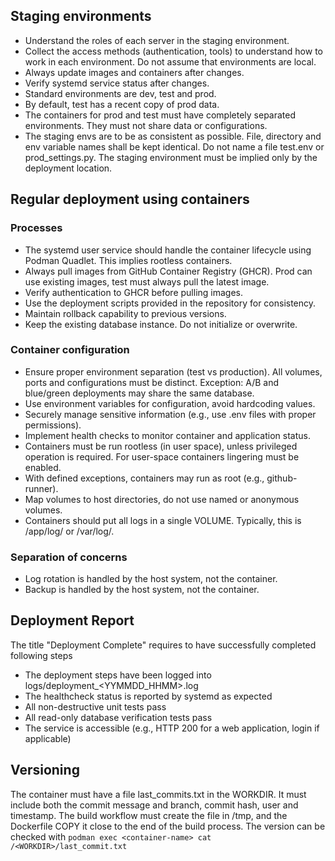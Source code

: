 ## Staging environments
- Understand the roles of each server in the staging environment.
- Collect the access methods (authentication, tools) to understand how to work in each environment. 
  Do not assume that environments are local.
- Always update images and containers after changes.
- Verify systemd service status after changes.
- Standard environments are dev, test and prod. 
- By default, test has a recent copy of prod data.
- The containers for prod and test must have completely separated environments. They must not share data or configurations.
- The staging envs are to be as consistent as possible. File, directory and env variable names shall be kept identical.
  <example>Do not name a file test.env or prod_settings.py. The staging environment must be implied only by the deployment location.</example>


## Regular deployment using containers
### Processes
- The systemd user service should handle the container lifecycle using Podman Quadlet. This implies rootless containers.
- Always pull images from GitHub Container Registry (GHCR). 
  Prod can use existing images, test must always pull the latest image.
- Verify authentication to GHCR before pulling images.
- Use the deployment scripts provided in the repository for consistency.
- Maintain rollback capability to previous versions.
- Keep the existing database instance. Do not initialize or overwrite.
### Container configuration
- Ensure proper environment separation (test vs production).
  All volumes, ports and configurations must be distinct.
  Exception: A/B and blue/green deployments may share the same database.
- Use environment variables for configuration, avoid hardcoding values.
- Securely manage sensitive information (e.g., use .env files with proper permissions).
- Implement health checks to monitor container and application status.
- Containers must be run rootless (in user space), unless privileged operation is required.
  For user-space containers lingering must be enabled.
- With defined exceptions, containers may run as root (e.g., github-runner).
- Map volumes to host directories, do not use named or anonymous volumes.
- Containers should put all logs in a single VOLUME. Typically, this is /app/log/<service> or /var/log/<service>.
### Separation of concerns
- Log rotation is handled by the host system, not the container.
- Backup is handled by the host system, not the container.

## Deployment Report
The title "Deployment Complete" requires to have successfully completed following steps
- The deployment steps have been logged into logs/deployment_<YYMMDD_HHMM>.log 
- The healthcheck status is reported by systemd as expected
- All non-destructive unit tests pass
- All read-only database verification tests pass
- The service is accessible (e.g., HTTP 200 for a web application, login if applicable)

## Versioning
 The container must have a file last_commits.txt in the WORKDIR. 
    It must include both the commit message and branch, commit hash, user and timestamp. 
    The build workflow must create the file in /tmp, and the Dockerfile COPY it close to the end of the build process.
    The version can be checked with `podman exec <container-name> cat /<WORKDIR>/last_commit.txt`
